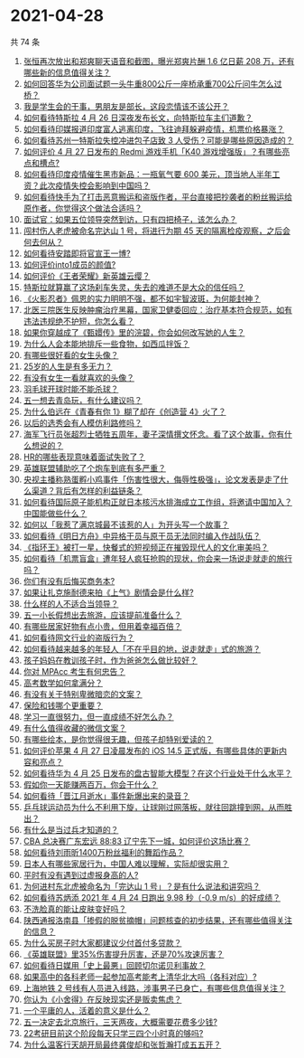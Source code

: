 # 2021-04-28

共 74 条

<!-- BEGIN -->
<!-- 最后更新时间 Wed Apr 28 2021 06:00:46 GMT+0800 (China Standard Time) -->

1. [张恒再次放出和郑爽聊天语音和截图，曝光郑爽片酬 1.6 亿日薪 208
   万，还有哪些新的信息值得关注？](https://www.zhihu.com/question/456689667)
2. [如何回答华为公司面试题一头牛重800公斤一座桥承重700公斤问牛怎么过桥？](https://www.zhihu.com/question/455269838)
3. [我是学生会的干事，男朋友是部长，这段恋情该不该公开？](https://www.zhihu.com/question/305452167)
4. [如何看待特斯拉 4 月 26 日深夜发布长文，向特斯拉车主们道歉？](https://www.zhihu.com/question/456750609)
5. [如何看待印媒报道印度富人逃离印度，飞往迪拜躲避疫情，机票价格暴涨？](https://www.zhihu.com/question/456507428)
6. [如何看待苏州一特斯拉失控冲进包子店致 3
   人受伤？可能是哪些原因造成的？](https://www.zhihu.com/question/456824609)
7. [如何评价 4 月 27 日发布的 Redmi 游戏手机「K40
   游戏增强版」？有哪些亮点和槽点?](https://www.zhihu.com/question/455567093)
8. [如何看待印度疫情催生黑市新品：一瓶氧气要 600
   美元，顶当地人半年工资？此次疫情失控会影响到中国吗？](https://www.zhihu.com/question/456762173)
9. [如何看待快手为了打击恶意搬运和盗版作者，平台直接把抄袭者的粉丝搬运给原作者，你觉得这个做法合适吗？](https://www.zhihu.com/question/456833182)
10. [面试官：如果五位领导突然到访，只有四把椅子，该怎么办？](https://www.zhihu.com/question/456412666)
11. [闯村伤人老虎被命名完达山 1 号，将进行为期 45
    天的隔离检疫观察，之后会何去何从？](https://www.zhihu.com/question/456624777)
12. [如何看待安踏即将官宣王一博?](https://www.zhihu.com/question/456777013)
13. [如何评价into1成员的颜值?](https://www.zhihu.com/question/456470539)
14. [如何评价《王者荣耀》新英雄云缨？](https://www.zhihu.com/question/456762502)
15. [特斯拉就算赢了这场刹车失灵，失去的难道不是大众的信任吗？](https://www.zhihu.com/question/456103976)
16. [《火影忍者》佩恩的实力明明不强，都不如宇智波斑，为何能封神？](https://www.zhihu.com/question/438703482)
17. [北医三院医生反映肿瘤治疗黑幕，国家卫健委回应：治疗基本符合规范，如有违法违规绝不护短，你怎么看？](https://www.zhihu.com/question/456794621)
18. [如果你穿越成了《甄嬛传》里的浣碧，你会如何改写她的人生？](https://www.zhihu.com/question/403088622)
19. [为什么人会本能地排斥一些食物，如西瓜拌饭？](https://www.zhihu.com/question/336056006)
20. [有哪些很好看的女生头像？](https://www.zhihu.com/question/314854320)
21. [25岁的人生是有多无力？](https://www.zhihu.com/question/362423000)
22. [有没有女生一看就喜欢的头像？](https://www.zhihu.com/question/410954554)
23. [羽毛球开球时能不能杀球？](https://www.zhihu.com/question/455936801)
24. [五一想去青岛玩，有什么建议吗？](https://www.zhihu.com/question/454155019)
25. [为什么伯远在《青春有你 1》糊了却在《创造营 4》火了？](https://www.zhihu.com/question/454685611)
26. [以后的选秀会有人模仿利路修吗？](https://www.zhihu.com/question/455026059)
27. [海军飞行员张超烈士牺牲五周年，妻子深情撰文怀念。看了这个故事，你有什么想说的？](https://www.zhihu.com/question/456803451)
28. [HR的哪些表现意味着面试失败了？](https://www.zhihu.com/question/20709602)
29. [英雄联盟辅助吃了个炮车到底有多严重？](https://www.zhihu.com/question/341459636)
30. [央视主播称熟蛋孵小鸡事件「伤害性很大，侮辱性极强」，论文发表是走了什么渠道？背后有怎样的利益链条？](https://www.zhihu.com/question/456771764)
31. [如何看待国际原子能机构正就日本核污水排海成立工作组，将邀请中国加入？中国能做些什么？](https://www.zhihu.com/question/456690380)
32. [如何以「我惹了满京城最不该惹的人」为开头写一个故事？](https://www.zhihu.com/question/436381988)
33. [如何看待《明日方舟》中异格干员与原干员无法同时编入作战队伍？](https://www.zhihu.com/question/456424641)
34. [《指环王》被打一星，快餐式的短视频正在摧毁现代人的文化审美吗？](https://www.zhihu.com/question/455715097)
35. [如何看待「机票盲盒」遭年轻人疯狂抢购的现状，你会来一场说走就走的旅行吗？](https://www.zhihu.com/question/455933441)
36. [你们有没有后悔买商务本?](https://www.zhihu.com/question/447200202)
37. [如果让扎克施耐德来拍《上气》剧情会是什么样?](https://www.zhihu.com/question/455062199)
38. [什么样的人不适合当领导？](https://www.zhihu.com/question/324628127)
39. [五一小长假想出去旅游，应该提前准备什么？](https://www.zhihu.com/question/454431058)
40. [有哪些居家好物有点小贵，但用着幸福百倍？](https://www.zhihu.com/question/448409513)
41. [如何看待网文行业的盗版行为？](https://www.zhihu.com/question/456620029)
42. [如何看待越来越多的年轻人「不在乎目的地，说走就走」式的旅游？](https://www.zhihu.com/question/456042879)
43. [孩子妈妈在教训孩子时，作为爸爸怎么做比较好？](https://www.zhihu.com/question/456141768)
44. [你对 MPAcc 考生有何忠告？](https://www.zhihu.com/question/266728576)
45. [高考数学如何拿满分？](https://www.zhihu.com/question/26735443)
46. [有没有关于特别卑微暗恋的文案？](https://www.zhihu.com/question/452924862)
47. [保险和钱哪个更重要？](https://www.zhihu.com/question/456795462)
48. [学习一直很努力，但一直成绩不好怎么办？](https://www.zhihu.com/question/455830570)
49. [有什么值得收藏的微信文案？](https://www.zhihu.com/question/449235018)
50. [有哪些绘本，是你觉得很无趣，但孩子却特别爱读的？](https://www.zhihu.com/question/454395245)
51. [如何评价苹果 4 月 27 日凌晨发布的 iOS 14.5
    正式版，有哪些具体的更新内容和亮点？](https://www.zhihu.com/question/456432980)
52. [如何看待华为 4 月 25
    日发布的盘古智能大模型？在这个行业处于什么水平？](https://www.zhihu.com/question/456443707)
53. [假如你一天能赚两百万，你会干什么？](https://www.zhihu.com/question/456751113)
54. [如何看待「晋江月逝水」事件新爆出来的录音？](https://www.zhihu.com/question/456698766)
55. [乒乓球运动员为什么不利用下旋，让球刚过网落板，就往回跳撞到网，从而胜出？](https://www.zhihu.com/question/453888891)
56. [有什么是当过兵才知道的？](https://www.zhihu.com/question/276955696)
57. [CBA 总决赛广东宏远 88:83
    辽宁先下一城，如何评价这场比赛？](https://www.zhihu.com/question/456867826)
58. [如何看待刘雨昕1400万粉丝福利的舞蹈作品？](https://www.zhihu.com/question/456685594)
59. [日本人有哪些家居行为，中国人难以理解，实际却很实用？](https://www.zhihu.com/question/365091172)
60. [平时有没有遇到过虚报身高的人?](https://www.zhihu.com/question/331976799)
61. [为何进村东北虎被命名为「完达山 1 号」？是有什么说法和讲究吗？](https://www.zhihu.com/question/456618989)
62. [如何看待苏炳添 2021 年 4 月 24 日跑出 9.98 秒（-0.9
    m/s）的好成绩？](https://www.zhihu.com/question/456330592)
63. [不洗脸真的能让皮肤变好吗？](https://www.zhihu.com/question/317026624)
64. [陕西通报洛南县「掺假的脱贫摘帽」问题核查的初步结果，还有哪些值得关注的信息？](https://www.zhihu.com/question/456741134)
65. [为什么买房子时大家都建议少付首付多贷款？](https://www.zhihu.com/question/311795004)
66. [《英雄联盟》里35%伤害提升厉害，还是70%攻速厉害？](https://www.zhihu.com/question/456472020)
67. [如何看待日媒用「史上最悪」回顾切尔诺贝利事故？](https://www.zhihu.com/question/456713294)
68. [如果高中的各科老师一起参加高考能考上清华北大吗（各科对应）?](https://www.zhihu.com/question/443860742)
69. [上海地铁 2
    号线有人员进入线路，涉事男子已身亡，有哪些信息值得关注？](https://www.zhihu.com/question/456666009)
70. [你认为《小舍得》在反映现实还是贩卖焦虑？](https://www.zhihu.com/question/456153655)
71. [一个平庸的人，活着的意义是什么？](https://www.zhihu.com/question/436020711)
72. [五一决定去北京旅行，三天两夜，大概需要花费多少钱?](https://www.zhihu.com/question/452999311)
73. [22考研目前这个阶段每天只学三四个小时真的够吗?](https://www.zhihu.com/question/456380899)
74. [为什么温客行天胡开局最终龚俊却和张哲瀚打成五五开？](https://www.zhihu.com/question/451602312)

<!-- END -->
